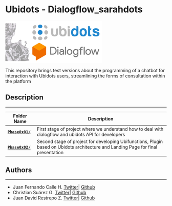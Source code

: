 # Ubidots - Dialogflow_sarahdots


<img align="center" src="https://github.com/jdrestre/pictures-holberton-projects/blob/master/final_project/ReadmeUp.jpeg" width="60%"/>

This repository brings test versions about the programming of a chatbot for interaction with Ubidots users, streamlining the forms of consultation within the platform

## Description

---
Folder Name|Description
---|---
[**`Phase0x01/`**](https://github.com/johnconnor77/ubidots-dialogflow_sarahdots/tree/master/Phase0x01)| First stage of project where we understand how to deal with dialogflow and ubidots API for developers
[**`Phase0x02/`**](https://github.com/johnconnor77/ubidots-dialogflow_sarahdots/tree/master/Phase0x02)| Second stage of project for developing Ubifunctions, Plugin based on Ubidots architecture and Landing Page for final presentation

## Authors

---

- Juan Fernando Calle H. [Twitter](https://twitter.com/jfcalleh)| [Github](https://github.com/johnconnor77)
- Christian Suárez G. [Twitter](https://twitter.com/MetaAlchemist)| [Github](https://github.com/Thorlak2202)
- Juan David Restrepo Z. [Twitter](https://twitter.com/jdrestre)| [Github](https://github.com/jdrestre)
